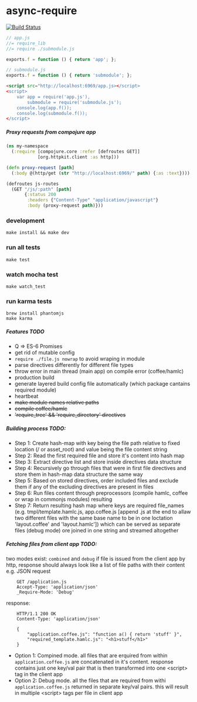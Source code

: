 async-require
=============
[![Build Status](https://travis-ci.org/dmitriiabramov/async-require.svg?branch=master)](https://travis-ci.org/dmitriiabramov/async-require)

```javascript
// app.js
//= require_lib
//= require ./submodule.js

exports.f = function () { return 'app'; };
```

```javascript
// submodule.js
exports.f = function () { return 'submodule'; };
```

```html
<script src="http://localhost:6969/app.js></script>
<script>
    var app = require('app.js'),
        submodule = require('submodule.js');
    console.log(app.f());
    console.log(submodule.f());
</script>
```

##### Proxy requests from compojure app
```clojure
(ns my-namespace
  (:require [compojure.core :refer [defroutes GET]]
            [org.httpkit.client :as http]))

(defn proxy-request [path]
  (:body @(http/get (str "http://localhost:6969/" path) {:as :text})))

(defroutes js-routes
  (GET "/js/:path" [path]
       {:status 200
        :headers {"Content-Type" "application/javascript"}
        :body (proxy-request path)}))
```


### development
```shell
make install && make dev
```

### run all tests
```shell
make test
```

### watch mocha test
```shell
make watch_test
```

### run karma tests
```shell
brew install phantomjs
make karma
```

##### Features TODO
- Q => ES-6 Promises
- get rid of mutable config
- `require ./file.js nowrap` to avoid wraping in module
- parse directives differently for different file types
- throw error in main thread (main app) on compile error (coffee/hamlc)
- production build
- generate layered build config file automatically (which package cantains required module)
- heartbeat
- ~~make module names relative paths~~
- ~~compile coffee/hamlc~~
- ~~'require_tree' && 'require_directory' directives~~


##### Building process TODO:
- Step 1: Create hash-map with key being the file path relative to fixed location (/ or asset_root) and value being the file content string
- Step 2: Read the first required file and store it's content into hash map
- Step 3: Extract directive list and store inside directives data structure
- Step 4: Recursively go through files that were in first file directives and store them in hash-map data structure the same way
- Step 5: Based on stored directives, order included files and exclude them if any of the excluding directives are present in files
- Step 6: Run files content through preprocessors (compile hamlc, coffee or wrap in commonjs modules) resulting
- Step 7: Return resulting hash map where keys are required file_names (e.g. tmpl/template.hamlc.js, app.coffee.js [append .js at the end to allaw two different files with the same base name to be in one loctation 'layout.coffee' and 'layout.hamlc']) which can be served as separate files (debug mode) ore joined in one string and streamed altogether


##### Fetching files from client app TODO:
two modes exist: `combined` and `debug`
if file is issued from the client app by http, response should always look like a list of file paths with their content
e.g.
JSON request
```
    GET /application.js
    Accept-Type: 'application/json'
    _Require-Mode: 'Debug'
```

response:
```
    HTTP/1.1 200 OK
    Content-Type: 'application/json'

    {
        "application.coffee.js": "function a() { return 'stuff' }",
        "required_template.hamlc.js": "<h1>stuff</h1>"
    }
```

- Option 1: Compined mode. all files that are erquired from within `application.coffee.js` are concatenated in it's content. response contains just one key/val pair that is then transformed into one \<script> tag in the client app
- Option 2: Debug mode. all the files that are required from withi `application.coffee.js` returned in separate key/val pairs. this will result in multiple \<script> tags per file in client app
